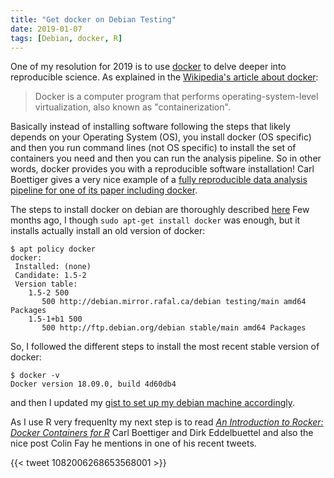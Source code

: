 ```yaml
---
title: "Get docker on Debian Testing"
date: 2019-01-07
tags: [Debian, docker, R]
---
```


One of my resolution for 2019 is to use [docker](https://www.docker.com/)
to delve deeper into reproducible science.
As explained in the [Wikipedia's article about docker](https://en.wikipedia.org/wiki/Docker_(software)):

> Docker is a computer program that performs operating-system-level virtualization, also known as "containerization".


Basically instead of installing software following the steps that likely
depends on your Operating System (OS), you install docker (OS specific) and then
you run command lines (not OS specific) to install the set of containers
you need and then you can run the analysis pipeline. So in other words, docker
provides you with a reproducible software installation! Carl Boettiger gives
a very nice example of a [fully reproducible data analysis pipeline for one of its paper  including docker](https://github.com/cboettig/noise-phenomena).

The steps to install docker on debian are thoroughly described [here](https://docs.docker.com/install/linux/docker-ce/debian/)
Few months ago, I though `sudo apt-get install docker` was enough, but it
installs actually install an old version of docker:

```
$ apt policy docker
docker:
 Installed: (none)
 Candidate: 1.5-2
 Version table:
    1.5-2 500
       500 http://debian.mirror.rafal.ca/debian testing/main amd64 Packages
    1.5-1+b1 500
       500 http://ftp.debian.org/debian stable/main amd64 Packages
```

So, I followed the different steps to install the most recent stable version of
docker:

```
$ docker -v
Docker version 18.09.0, build 4d60db4
```

and then I updated my [gist to set up my debian machine accordingly](https://gist.github.com/KevCaz/29536740b9150383a9d543ec1be96103#file-installdebian-sh-L97).

As I use R very frequenlty my next step is to read [*An Introduction to Rocker: Docker Containers for R*](https://journal.r-project.org/archive/2017/RJ-2017-065/index.html)
Carl Boettiger and Dirk Eddelbuettel and also the nice post Colin Fay he mentions
in one of his recent tweets.

{{< tweet 1082006268653568001 >}}
